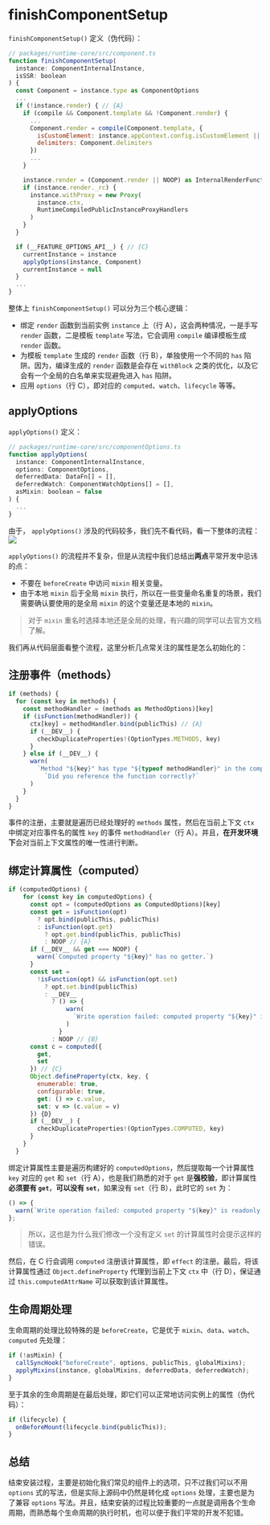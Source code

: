 # finishComponentSetup

`finishComponentSetup()` 定义（伪代码）：

```javascript
// packages/runtime-core/src/component.ts
function finishComponentSetup(
  instance: ComponentInternalInstance,
  isSSR: boolean
) {
  const Component = instance.type as ComponentOptions
  ...
  if (!instance.render) { // {A}
    if (compile && Component.template && !Component.render) {
      ...
      Component.render = compile(Component.template, {
        isCustomElement: instance.appContext.config.isCustomElement || NO,
        delimiters: Component.delimiters
      })
      ...
    }

    instance.render = (Component.render || NOOP) as InternalRenderFunction // {B}
    if (instance.render._rc) {
      instance.withProxy = new Proxy(
        instance.ctx,
        RuntimeCompiledPublicInstanceProxyHandlers
      )
    }
  }

  if (__FEATURE_OPTIONS_API__) { // {C}
    currentInstance = instance
    applyOptions(instance, Component)
    currentInstance = null
  }
  ...
}
```

整体上 `finishComponentSetup()` 可以分为三个核心逻辑：

- 绑定 `render` 函数到当前实例 `instance` 上（行 A），这会两种情况，一是手写 `render` 函数，二是模板 `template` 写法，它会调用 `compile` 编译模板生成 `render` 函数。
- 为模板 `template` 生成的 `render` 函数（行 B），单独使用一个不同的 `has` 陷阱。因为，编译生成的 `render` 函数是会存在 `withBlock` 之类的优化，以及它会有一个全局的白名单来实现避免进入 `has` 陷阱。
- 应用 `options`（行 C），即对应的 `computed`、`watch`、`lifecycle` 等等。

## applyOptions

`applyOptions()` 定义：

```javascript
// packages/runtime-core/src/componentOptions.ts
function applyOptions(
  instance: ComponentInternalInstance,
  options: ComponentOptions,
  deferredData: DataFn[] = [],
  deferredWatch: ComponentWatchOptions[] = [],
  asMixin: boolean = false
) {
  ...
}
```

由于， `applyOptions()` 涉及的代码较多，我们先不看代码，看一下整体的流程：
![](https://p1-juejin.byteimg.com/tos-cn-i-k3u1fbpfcp/a0075fcccf644b17a44055ff45d5dc2e~tplv-k3u1fbpfcp-zoom-1.image)

`applyOptions()` 的流程并不复杂，但是从流程中我们总结出**两点**平常开发中忌讳的点：

- 不要在 `beforeCreate` 中访问 `mixin` 相关变量。
- 由于本地 `mixin` 后于全局 `mixin` 执行，所以在一些变量命名重复的场景，我们需要确认要使用的是全局 `mixin` 的这个变量还是本地的 `mixin`。

> 对于 `mixin` 重名时选择本地还是全局的处理，有兴趣的同学可以去官方文档了解。

我们再从代码层面看整个流程，这里分析几点常关注的属性是怎么初始化的：

## 注册事件（methods）

```javascript
if (methods) {
  for (const key in methods) {
    const methodHandler = (methods as MethodOptions)[key]
    if (isFunction(methodHandler)) {
      ctx[key] = methodHandler.bind(publicThis) // {A}
      if (__DEV__) {
        checkDuplicateProperties!(OptionTypes.METHODS, key)
      }
    } else if (__DEV__) {
      warn(
        `Method "${key}" has type "${typeof methodHandler}" in the component definition. ` +
          `Did you reference the function correctly?`
      )
    }
  }
}
```

事件的注册，主要就是遍历已经处理好的 `methods` 属性，然后在当前上下文 `ctx` 中绑定对应事件名的属性 `key` 的事件 `methodHandler`（行 A）。并且，**在开发环境下**会对当前上下文属性的唯一性进行判断。

## 绑定计算属性（computed）

```javascript
if (computedOptions) {
    for (const key in computedOptions) {
      const opt = (computedOptions as ComputedOptions)[key]
      const get = isFunction(opt)
        ? opt.bind(publicThis, publicThis)
        : isFunction(opt.get)
          ? opt.get.bind(publicThis, publicThis)
          : NOOP // {A}
      if (__DEV__ && get === NOOP) {
        warn(`Computed property "${key}" has no getter.`)
      }
      const set =
        !isFunction(opt) && isFunction(opt.set)
          ? opt.set.bind(publicThis)
          : __DEV__
            ? () => {
                warn(
                  `Write operation failed: computed property "${key}" is readonly.`
                )
              }
            : NOOP // {B}
      const c = computed({
        get,
        set
      }) // {C}
      Object.defineProperty(ctx, key, {
        enumerable: true,
        configurable: true,
        get: () => c.value,
        set: v => (c.value = v)
      }) {D}
      if (__DEV__) {
        checkDuplicateProperties!(OptionTypes.COMPUTED, key)
      }
    }
  }
```

绑定计算属性主要是遍历构建好的 `computedOptions`，然后提取每一个计算属性 `key` 对应的 `get` 和 `set`（行 A），也是我们熟悉的对于 `get` 是**强校验**，即计算属性**必须要有 `get`**，**可以没有 `set`**，如果没有 `set`（行 B），此时它的 `set` 为：

```javascript
() => {
  warn(`Write operation failed: computed property "${key}" is readonly.`);
};
```

> 所以，这也是为什么我们修改一个没有定义 `set` 的计算属性时会提示这样的错误。

然后，在 C 行会调用 `computed` 注册该计算属性，即 `effect` 的注册。最后，将该计算属性通过 `Object.defineProperty` 代理到当前上下文 `ctx` 中（行 D），保证通过 `this.computedAttrName` 可以获取到该计算属性。

## 生命周期处理

生命周期的处理比较特殊的是 `beforeCreate`，它是优于 `mixin`、`data`、`watch`、`computed` 先处理：

```javascript
if (!asMixin) {
  callSyncHook("beforeCreate", options, publicThis, globalMixins);
  applyMixins(instance, globalMixins, deferredData, deferredWatch);
}
```

至于其余的生命周期是在最后处理，即它们可以正常地访问实例上的属性（伪代码）：

```javascript
if (lifecycle) {
  onBeforeMount(lifecycle.bind(publicThis));
}
```

## 总结

结束安装过程，主要是初始化我们常见的组件上的选项，只不过我们可以不用 `options` 式的写法，但是实际上源码中仍然是转化成 `options` 处理，主要也是为了兼容 `options` 写法。并且，结束安装的过程比较重要的一点就是调用各个生命周期，而熟悉每个生命周期的执行时机，也可以便于我们平常的开发不犯错。
